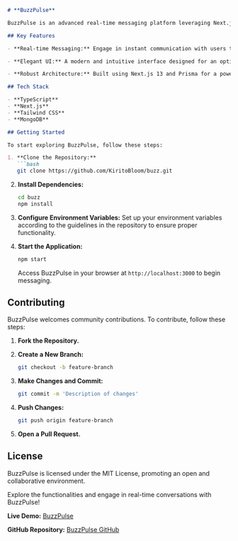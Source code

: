 

```markdown
# **BuzzPulse**

BuzzPulse is an advanced real-time messaging platform leveraging Next.js 13, Prisma, MongoDB, Tailwind, and TypeScript. Renowned for its elegant UI and user-friendly features, BuzzPulse ensures a seamless communication experience.

## Key Features

- **Real-time Messaging:** Engage in instant communication with users through real-time message updates.

- **Elegant UI:** A modern and intuitive interface designed for an optimal user experience.

- **Robust Architecture:** Built using Next.js 13 and Prisma for a powerful and flexible backend.

## Tech Stack

- **TypeScript**
- **Next.js**
- **Tailwind CSS**
- **MongoDB**

## Getting Started

To start exploring BuzzPulse, follow these steps:

1. **Clone the Repository:**
   ```bash
   git clone https://github.com/KiritoBloom/buzz.git
   ```

2. **Install Dependencies:**
   ```bash
   cd buzz
   npm install
   ```

3. **Configure Environment Variables:**
   Set up your environment variables according to the guidelines in the repository to ensure proper functionality.

4. **Start the Application:**
   ```bash
   npm start
   ```

   Access BuzzPulse in your browser at `http://localhost:3000` to begin messaging.

## Contributing

BuzzPulse welcomes community contributions. To contribute, follow these steps:

1. **Fork the Repository.**
2. **Create a New Branch:**
   ```bash
   git checkout -b feature-branch
   ```

3. **Make Changes and Commit:**
   ```bash
   git commit -m 'Description of changes'
   ```

4. **Push Changes:**
   ```bash
   git push origin feature-branch
   ```

5. **Open a Pull Request.**

## License

BuzzPulse is licensed under the MIT License, promoting an open and collaborative environment.

Explore the functionalities and engage in real-time conversations with BuzzPulse!

**Live Demo:** [BuzzPulse](https://buzzpulse.vercel.app)

**GitHub Repository:** [BuzzPulse GitHub](https://github.com/KiritoBloom/buzz)
```

